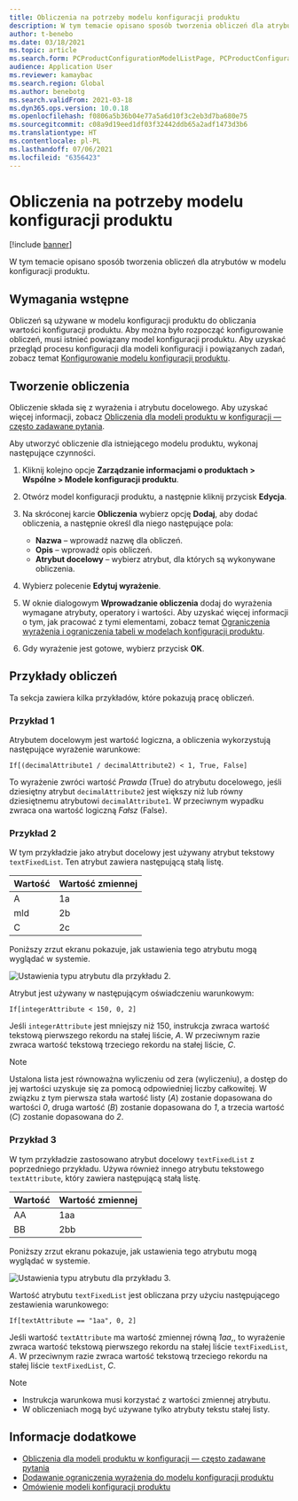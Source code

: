 ```yaml
---
title: Obliczenia na potrzeby modelu konfiguracji produktu
description: W tym temacie opisano sposób tworzenia obliczeń dla atrybutów w modelu konfiguracji produktu
author: t-benebo
ms.date: 03/18/2021
ms.topic: article
ms.search.form: PCProductConfigurationModelListPage, PCProductConfigurationModelDetails
audience: Application User
ms.reviewer: kamaybac
ms.search.region: Global
ms.author: benebotg
ms.search.validFrom: 2021-03-18
ms.dyn365.ops.version: 10.0.18
ms.openlocfilehash: f0806a5b36b04e77a5a6d10f3c2eb3d7ba680e75
ms.sourcegitcommit: c08a9d19eed1df03f32442ddb65a2adf1473d3b6
ms.translationtype: HT
ms.contentlocale: pl-PL
ms.lasthandoff: 07/06/2021
ms.locfileid: "6356423"
---
```

# <a name="product-configuration-model-calculations"></a>Obliczenia na potrzeby modelu konfiguracji produktu

[!include [banner](../includes/banner.md)]

W tym temacie opisano sposób tworzenia obliczeń dla atrybutów w modelu konfiguracji produktu.

## <a name="prerequisites"></a>Wymagania wstępne

Obliczeń są używane w modelu konfiguracji produktu do obliczania wartości konfiguracji produktu. Aby można było rozpocząć konfigurowanie obliczeń, musi istnieć powiązany model konfiguracji produktu. Aby uzyskać przegląd procesu konfiguracji dla modeli konfiguracji i powiązanych zadań, zobacz temat [Konfigurowanie modelu konfiguracji produktu](set-up-maintain-product-configuration-model.md).

## <a name="create-a-calculation"></a>Tworzenie obliczenia

Obliczenie składa się z wyrażenia i atrybutu docelowego. Aby uzyskać więcej informacji, zobacz [Obliczenia dla modeli produktu w konfiguracji — często zadawane pytania](calculate-product-configuration-models.md).

Aby utworzyć obliczenie dla istniejącego modelu produktu, wykonaj następujące czynności.

1. Kliknij kolejno opcje **Zarządzanie informacjami o produktach \> Wspólne \> Modele konfiguracji produktu**.
1. Otwórz model konfiguracji produktu, a następnie kliknij przycisk **Edycja**.
1. Na skróconej karcie **Obliczenia** wybierz opcję **Dodaj**, aby dodać obliczenia, a następnie określ dla niego następujące pola:

    - **Nazwa** – wprowadź nazwę dla obliczeń.
    - **Opis** – wprowadź opis obliczeń.
    - **Atrybut docelowy** – wybierz atrybut, dla których są wykonywane obliczenia.

1. Wybierz polecenie **Edytuj wyrażenie**.
1. W oknie dialogowym **Wprowadzanie obliczenia** dodaj do wyrażenia wymagane atrybuty, operatory i wartości. Aby uzyskać więcej informacji o tym, jak pracować z tymi elementami, zobacz temat [Ograniczenia wyrażenia i ograniczenia tabeli w modelach konfiguracji produktu](expression-constraints-table-constraints-product-configuration-models.md).
1. Gdy wyrażenie jest gotowe, wybierz przycisk **OK**.

## <a name="calculation-examples"></a>Przykłady obliczeń

Ta sekcja zawiera kilka przykładów, które pokazują pracę obliczeń.

### <a name="example-1"></a>Przykład 1

Atrybutem docelowym jest wartość logiczna, a obliczenia wykorzystują następujące wyrażenie warunkowe:

`If[(decimalAttribute1 / decimalAttribute2) < 1, True, False]`

To wyrażenie zwróci wartość *Prawda* (True) do atrybutu docelowego, jeśli dziesiętny atrybut `decimalAttribute2` jest większy niż lub równy dziesiętnemu atrybutowi `decimalAttribute1`. W przeciwnym wypadku zwraca ona wartość logiczną *Fałsz* (False).

### <a name="example-2"></a>Przykład 2

W tym przykładzie jako atrybut docelowy jest używany atrybut tekstowy `textFixedList`. Ten atrybut zawiera następującą stałą listę.

| Wartość | Wartość zmiennej |
|---|---|
| A | 1a |
| mld | 2b |
| C | 2c |

Poniższy zrzut ekranu pokazuje, jak ustawienia tego atrybutu mogą wyglądać w systemie.

![Ustawienia typu atrybutu dla przykładu 2.](media/model-calculations-example2.png "Ustawienia typu atrybutu dla przykładu 2")

Atrybut jest używany w następującym oświadczeniu warunkowym:

`If[integerAttribute < 150, 0, 2]`

Jeśli `integerAttribute` jest mniejszy niż 150, instrukcja zwraca wartość tekstową pierwszego rekordu na stałej liście, *A*. W przeciwnym razie zwraca wartość tekstową trzeciego rekordu na stałej liście, *C*.

> [!NOTE]
> Ustalona lista jest równoważna wyliczeniu od zera (wyliczeniu), a dostęp do jej wartości uzyskuje się za pomocą odpowiedniej liczby całkowitej. W związku z tym pierwsza stała wartość listy (*A*) zostanie dopasowana do wartości *0*, druga wartość (*B*) zostanie dopasowana do *1*, a trzecia wartość (*C*) zostanie dopasowana do *2*.

### <a name="example-3"></a>Przykład 3

W tym przykładzie zastosowano atrybut docelowy `textFixedList` z poprzedniego przykładu. Używa również innego atrybutu tekstowego `textAttribute`, który zawiera następującą stałą listę.

| Wartość | Wartość zmiennej |
|---|---|
| AA | 1aa |
| BB | 2bb |

Poniższy zrzut ekranu pokazuje, jak ustawienia tego atrybutu mogą wyglądać w systemie.

![Ustawienia typu atrybutu dla przykładu 3.](media/model-calculations-example3.png "Ustawienia typu atrybutu dla przykładu 3")

Wartość atrybutu `textFixedList` jest obliczana przy użyciu następującego zestawienia warunkowego:

`If[textAttribute == "1aa", 0, 2]`

Jeśli wartość `textAttribute` ma wartość zmiennej równą *1aa*,, to wyrażenie zwraca wartość tekstową pierwszego rekordu na stałej liście `textFixedList`, *A*. W przeciwnym razie zwraca wartość tekstową trzeciego rekordu na stałej liście `textFixedList`, *C*.

> [!NOTE]
> - Instrukcja warunkowa musi korzystać z wartości zmiennej atrybutu.
> - W obliczeniach mogą być używane tylko atrybuty tekstu stałej listy.

## <a name="see-also"></a>Informacje dodatkowe

- [Obliczenia dla modeli produktu w konfiguracji — często zadawane pytania](calculate-product-configuration-models.md)
- [Dodawanie ograniczenia wyrażenia do modelu konfiguracji produktu](tasks/add-expression-constraint-product-configuration-model.md)
- [Omówienie modeli konfiguracji produktu](product-configuration-models.md)
